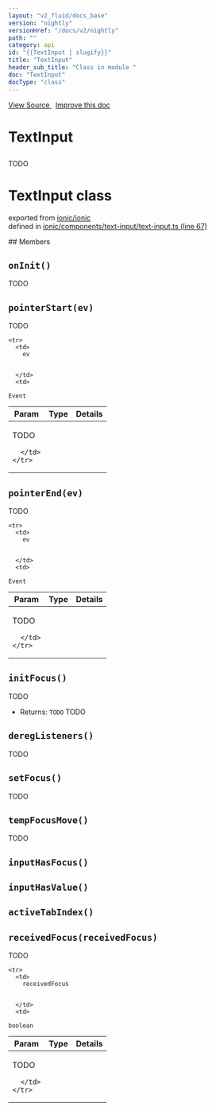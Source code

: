 ```yaml
---
layout: "v2_fluid/docs_base"
version: "nightly"
versionHref: "/docs/v2/nightly"
path: ""
category: api
id: "{{TextInput | slugify}}"
title: "TextInput"
header_sub_title: "Class in module "
doc: "TextInput"
docType: "class"
---
```



<div class="improve-docs">
  <a href='http://github.com/driftyco/ionic2/tree/master/ionic/components/text-input/text-input.ts#L66'>
    View Source
  </a>
  &nbsp;
  <a href='http://github.com/driftyco/ionic2/edit/master/ionic/components/text-input/text-input.ts#L66'>
    Improve this doc
  </a>
</div>




<h1 class="api-title">

  TextInput



</h1>





<p>TODO</p>


<h1 class="class export">TextInput <span class="type">class</span></h1>
<p class="module">exported from <a href='undefined'>ionic/ionic</a><br/>
defined in <a href="https://github.com/driftyco/ionic2/tree/master/ionic/components/text-input/text-input.ts#L67-L441">ionic/components/text-input/text-input.ts (line 67)</a>
</p>
## Members

<div id="onInit"></div>
<h2>
  <code>onInit()</code>

</h2>

TODO











<div id="pointerStart"></div>
<h2>
  <code>pointerStart(ev)</code>

</h2>

TODO



<table class="table" style="margin:0;">
  <thead>
    <tr>
      <th>Param</th>
      <th>Type</th>
      <th>Details</th>
    </tr>
  </thead>
  <tbody>
    
    <tr>
      <td>
        ev
        
        
      </td>
      <td>
        
  <code>Event</code>
      </td>
      <td>
        <p>TODO</p>

        
      </td>
    </tr>
    
  </tbody>
</table>









<div id="pointerEnd"></div>
<h2>
  <code>pointerEnd(ev)</code>

</h2>

TODO



<table class="table" style="margin:0;">
  <thead>
    <tr>
      <th>Param</th>
      <th>Type</th>
      <th>Details</th>
    </tr>
  </thead>
  <tbody>
    
    <tr>
      <td>
        ev
        
        
      </td>
      <td>
        
  <code>Event</code>
      </td>
      <td>
        <p>TODO</p>

        
      </td>
    </tr>
    
  </tbody>
</table>









<div id="initFocus"></div>
<h2>
  <code>initFocus()</code>

</h2>

TODO






* Returns: 
  <code>TODO</code> TODO




<div id="deregListeners"></div>
<h2>
  <code>deregListeners()</code>

</h2>

TODO











<div id="setFocus"></div>
<h2>
  <code>setFocus()</code>

</h2>

TODO











<div id="tempFocusMove"></div>
<h2>
  <code>tempFocusMove()</code>

</h2>

TODO











<div id="inputHasFocus"></div>
<h2>
  <code>inputHasFocus()</code>

</h2>












<div id="inputHasValue"></div>
<h2>
  <code>inputHasValue()</code>

</h2>












<div id="activeTabIndex"></div>
<h2>
  <code>activeTabIndex()</code>

</h2>












<div id="receivedFocus"></div>
<h2>
  <code>receivedFocus(receivedFocus)</code>

</h2>

TODO



<table class="table" style="margin:0;">
  <thead>
    <tr>
      <th>Param</th>
      <th>Type</th>
      <th>Details</th>
    </tr>
  </thead>
  <tbody>
    
    <tr>
      <td>
        receivedFocus
        
        
      </td>
      <td>
        
  <code>boolean</code>
      </td>
      <td>
        <p>TODO</p>

        
      </td>
    </tr>
    
  </tbody>
</table>









